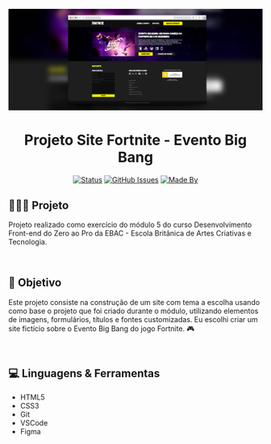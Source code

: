 <p align="center">
  <a href="">
 <img src=".github/capa-projeto-fortnite.png" alt="Imagem site" width=auto></a>
</p>

<h1 align="center">Projeto Site Fortnite - Evento Big Bang</h1>

<div align="center">

[![Status](https://img.shields.io/badge/status-active-success.svg)]()
[![GitHub Issues](https://img.shields.io/github/languages/count/gabicar12/projeto-fortnite)]()
[![Made By](https://img.shields.io/badge/Made%20By-Gabriela%20Cardoso-red)]()

</div>

<h2>👩🏻‍💻 Projeto</h2>

<p>
   Projeto realizado como exercício do módulo 5 do curso Desenvolvimento Front-end do Zero ao Pro da EBAC - Escola Britânica de Artes Criativas e Tecnologia.
</p>
<br>

<h2>🎯 Objetivo</h2>

<p>
  Este projeto consiste na construção de um site com tema a escolha usando como base o projeto que foi criado durante o módulo, utilizando elementos de imagens, formulários, títulos e fontes customizadas. Eu escolhi criar um site fictício sobre o Evento Big Bang do jogo Fortnite. 🎮
</p>
<br>

<h2>💻 Linguagens & Ferramentas</h2>

* HTML5
* CSS3
* Git
* VSCode
* Figma
<br>

